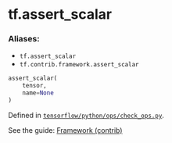 <div itemscope itemtype="http://developers.google.com/ReferenceObject">
<meta itemprop="name" content="tf.assert_scalar" />
</div>

# tf.assert_scalar

### Aliases:

* `tf.assert_scalar`
* `tf.contrib.framework.assert_scalar`

``` python
assert_scalar(
    tensor,
    name=None
)
```



Defined in [`tensorflow/python/ops/check_ops.py`](https://www.tensorflow.org/code/tensorflow/python/ops/check_ops.py).

See the guide: [Framework (contrib)](../../../api_guides/python/contrib.framework.md)

